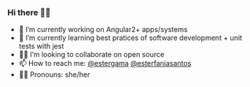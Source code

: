 ### Hi there 👋🏽

<!--
**esterfania/esterfania** is a ✨ _special_ ✨ repository because its `README.md` (this file) appears on your GitHub profile.

- 🔭 I’m currently working on Angular2+ apps/systems
- 🌱 I’m currently learning best pratices of software development
- 👯 I’m looking to collaborate on open source
- 📫 How to reach me: [@estergama](https://linktr.ee/estergama)
- 😄 Pronouns: she/her
-->
- 🔭 I’m currently working on Angular2+ apps/systems
- 🌱 I’m currently learning best pratices of software development + unit tests with jest
- 🤜🏽 I’m looking to collaborate on open source
- 📫 How to reach me: [@estergama](https://linktr.ee/estergama) [@esterfaniasantos](https://github.com/esterfaniasantos)
- 👩🏽 Pronouns: she/her
